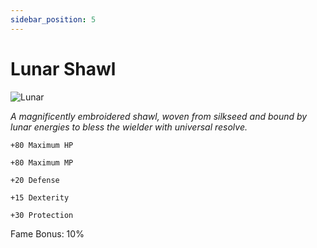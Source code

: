 ```yaml
---
sidebar_position: 5
---
```


# Lunar Shawl

![Lunar](https://vwiki.valorserver.com/api/item/picture/lunar%20shawl)

<i>A magnificently embroidered shawl, woven from silkseed and bound by lunar energies to bless the wielder with universal resolve.</i>

    +80 Maximum HP
    
    +80 Maximum MP
    
    +20 Defense
    
    +15 Dexterity
    
    +30 Protection
    
Fame Bonus: 10%
